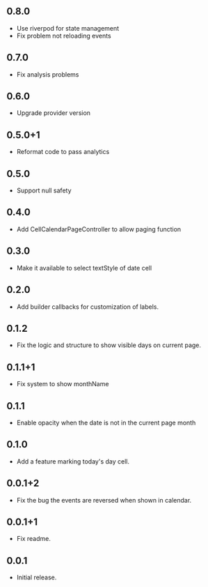 ## 0.8.0
* Use riverpod for state management
* Fix problem not reloading events

## 0.7.0
* Fix analysis problems

## 0.6.0
* Upgrade provider version

## 0.5.0+1
* Reformat code to pass analytics

## 0.5.0
* Support null safety

## 0.4.0
* Add CellCalendarPageController to allow paging function

## 0.3.0
* Make it available to select textStyle of date cell

## 0.2.0
* Add builder callbacks for customization of labels.

## 0.1.2
* Fix the logic and structure to show visible days on current page.

## 0.1.1+1
* Fix system to show monthName

## 0.1.1
* Enable opacity when the date is not in the current page month

## 0.1.0
* Add a feature marking today's day cell.

## 0.0.1+2
* Fix the bug the events are reversed when shown in calendar.

## 0.0.1+1
* Fix readme.

## 0.0.1

* Initial release.

